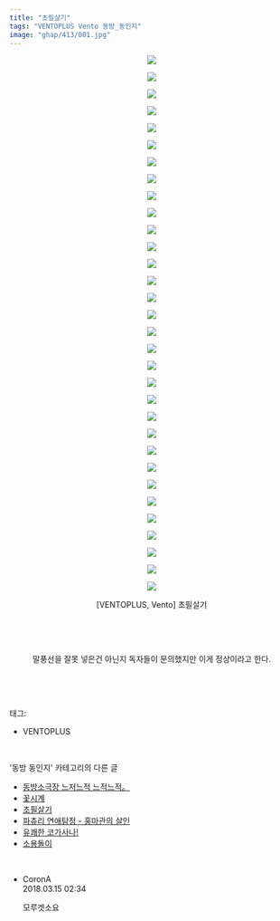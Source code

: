 ```yaml
---
title: "초필살기"
tags: "VENTOPLUS Vento 동방_동인지"
image: "ghap/413/001.jpg"
---
```

<div class="article">
<p style="text-align: center; clear: none; float: none;"><img src="{{ site.nasurl }}/ghap/413/001.jpg"/></p>
<p style="text-align: center; clear: none; float: none;"><img src="{{ site.nasurl }}/ghap/413/002.jpg"/></p>
<p style="text-align: center; clear: none; float: none;"><img src="{{ site.nasurl }}/ghap/413/003.jpg"/></p>
<p style="text-align: center; clear: none; float: none;"><img src="{{ site.nasurl }}/ghap/413/004.jpg"/></p>
<p style="text-align: center; clear: none; float: none;"><img src="{{ site.nasurl }}/ghap/413/005.jpg"/></p>
<p style="text-align: center; clear: none; float: none;"><img src="{{ site.nasurl }}/ghap/413/006.jpg"/></p>
<p style="text-align: center; clear: none; float: none;"><img src="{{ site.nasurl }}/ghap/413/007.jpg"/></p>
<p style="text-align: center; clear: none; float: none;"><img src="{{ site.nasurl }}/ghap/413/008.jpg"/></p>
<p style="text-align: center; clear: none; float: none;"><img src="{{ site.nasurl }}/ghap/413/009.jpg"/></p>
<p style="text-align: center; clear: none; float: none;"><img src="{{ site.nasurl }}/ghap/413/010.jpg"/></p>
<p style="text-align: center; clear: none; float: none;"><img src="{{ site.nasurl }}/ghap/413/011.jpg"/></p>
<p style="text-align: center; clear: none; float: none;"><img src="{{ site.nasurl }}/ghap/413/012.jpg"/></p>
<p style="text-align: center; clear: none; float: none;"><img src="{{ site.nasurl }}/ghap/413/013.jpg"/></p>
<p style="text-align: center; clear: none; float: none;"><img src="{{ site.nasurl }}/ghap/413/014.jpg"/></p>
<p style="text-align: center; clear: none; float: none;"><img src="{{ site.nasurl }}/ghap/413/015.jpg"/></p>
<p style="text-align: center; clear: none; float: none;"><img src="{{ site.nasurl }}/ghap/413/016.jpg"/></p>
<p style="text-align: center; clear: none; float: none;"><img src="{{ site.nasurl }}/ghap/413/017.jpg"/></p>
<p style="text-align: center; clear: none; float: none;"><img src="{{ site.nasurl }}/ghap/413/018.jpg"/></p>
<p style="text-align: center; clear: none; float: none;"><img src="{{ site.nasurl }}/ghap/413/019.jpg"/></p>
<p style="text-align: center; clear: none; float: none;"><img src="{{ site.nasurl }}/ghap/413/020.jpg"/></p>
<p style="text-align: center; clear: none; float: none;"><img src="{{ site.nasurl }}/ghap/413/021.jpg"/></p>
<p style="text-align: center; clear: none; float: none;"><img src="{{ site.nasurl }}/ghap/413/022.jpg"/></p>
<p style="text-align: center; clear: none; float: none;"><img src="{{ site.nasurl }}/ghap/413/023.jpg"/></p>
<p style="text-align: center; clear: none; float: none;"><img src="{{ site.nasurl }}/ghap/413/024.jpg"/></p>
<p style="text-align: center; clear: none; float: none;"><img src="{{ site.nasurl }}/ghap/413/025.jpg"/></p>
<p style="text-align: center; clear: none; float: none;"><img src="{{ site.nasurl }}/ghap/413/026.jpg"/></p>
<p style="text-align: center; clear: none; float: none;"><img src="{{ site.nasurl }}/ghap/413/027.jpg"/></p>
<p style="text-align: center; clear: none; float: none;"><img src="{{ site.nasurl }}/ghap/413/028.jpg"/></p>
<p style="text-align: center; clear: none; float: none;"><img src="{{ site.nasurl }}/ghap/413/029.jpg"/></p>
<p style="text-align: center; clear: none; float: none;"><img src="{{ site.nasurl }}/ghap/413/030.jpg"/></p>
<p style="text-align: center; clear: none; float: none;"><img src="{{ site.nasurl }}/ghap/413/031.jpg"/></p>
<p style="text-align: center; clear: none; float: none;"><img src="{{ site.nasurl }}/ghap/413/032.jpg"/></p>
<p style="text-align: center; clear: none; float: none;">[VENTOPLUS, Vento] 초필살기</p>
<p style="text-align: center; clear: none; float: none;"><br/></p>
<p style="text-align: center; clear: none; float: none;"><br/></p>
<p style="text-align: center; clear: none; float: none;">말풍선을 잘못 넣은건 아닌지 독자들이 문의했지만 이게 정상이라고 한다.</p>
<p><br/></p>
</div><br/>
<div class="tagTrail">
<p>태그: </p>
<ul>
<li>VENTOPLUS</li>
</ul>
</div><br/>
<div class="another">
<p>'동방 동인지' 카테고리의 다른 글</p>
<ul>
<li><a href="/2016-06-21-ghap_416">동방소극장 느저느적 느적느적。</a></li>
<li><a href="/2016-06-21-ghap_415">꽃시계</a></li>
<li><a href="/2016-06-21-ghap_413">초필살기</a></li>
<li><a href="/2016-06-21-ghap_412">파츄리 연애탐정 - 홍마관의 살인</a></li>
<li><a href="/2016-06-21-ghap_411">유쾌한 코가사나!</a></li>
<li><a href="/2016-06-21-ghap_410">소용돌이</a></li>
</ul>
</div><br/>
<div class="cb_module cb_fluid">
<div class="cb_wrt cb_profile">
<div class="comment">
<ul>
<li class="cb_thumb_off" id="comment15219573">
<div class="cb_comment_area">
<div class="cb_info_area">
<div class="cb_section">
<span class="cb_nick_name">CoronA</span>
</div>
<div class="cb_section">
<span class="cb_date">2018.03.15 02:34 </span>
</div>
</div>
<div class="cb_dsc_comment">
<p class="cb_dsc">
											모루겟소요
										</p>
</div>
</div></li>
</ul>
</div>
</div><!-- commentList close -->
</div><br/>
